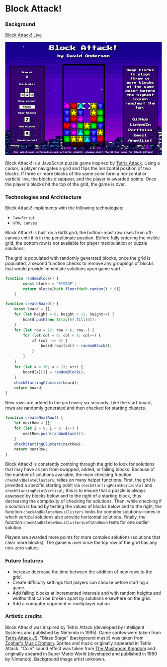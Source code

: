 # Block Attack!

### Background

[Block Attack! Live](http://www.davidanderson.nyc/Block-Attack)

![screenshot](./assets/images/screenshot.png)

Block Attack! is a JavaScript puzzle game inspired by [Tetris Attack](https://www.youtube.com/watch?v=c8FtDgDPTbY&t=136s). Using a cursor, a player navigates a grid and flips the horizontal position of two blocks. If three or more blocks of the same color form a horizontal or verticle line, the blocks disappear, and the player is awarded points. Once the player's blocks hit the top of the grid, the game is over. 

### Technologies and Architecture

Block Attack! implements with the following technologies:

- `JavaScript`
- `HTML Canvas`

Block Attack! is built on a 6x13 grid; the bottom-most row rises from off-canvas until it is in the penultimate position. Before fully entering the visible grid, the bottom row is not available for player manipulation or puzzle solutions. 

The grid is populated with randomly generated blocks; once the grid is populated, a second function checks to remove any groupings of blocks that would provide immediate solutions upon game start. 

```javascript
function randomBlock() {
        const blocks = "RYGBDP";
        return blocks[Math.floor(Math.random() * 6)];
    }
```

```javascript
function createBoard() {
    const board = [];
    for (let height = 0; height < 13; height++) {
        board.push(new Array(6).fill(0));
    }
    for (let row = 12; row > 6; row--) {
        for (let col = 0; col < 6; col++) {
            if (col !== 3) {
                board[row][col] = randomBlock();
            }
        }
    }
    for (let x = 10; x < 13; x++) {
        board[x][3] = randomBlock();
    }
    checkStartingClusters(board);
    return board;
}
```

New rows are added to the grid every six seconds. Like the start board, rows are randomly generated and then checked for starting clusters. 

```javascript
function createNextRow() {
    let nextRow = [];
    for (let i = 0; i < 6; i++) {
        nextRow.push(randomBlock());
    }
    checkStartingClusters(nextRow);
    return nextRow;
}
```

Block Attack! is constantly combing through the grid to look for solutions that may have arisen from swapped, added, or falling blocks. Because of the number of solutions available, the main checking function, `checkAndDeleteClusters`, relies on many helper functions. First, the grid is provided a specific starting point via `checkStartingPointHorizontal` and `checkStartingPointVertical`; this is to ensure that a puzzle is always assessed by blocks below and to the right of a starting block, thus decreasing the complexity of checking for solutions. Then, while checking if a solution is found by testing the values of blocks below and to the right, the function `checkAndDeleteNexusClusters` looks for complex solutions—ones in which vertical solutions also provide horizontal solutions. Finally, the function `checkAndDeleteNexusClustersLeftAndDown` tests for one outlier solution. 

Players are awarded more points for more complex solutions (solutions that clear more blocks). The game is over once the top row of the grid has any non-zero values. 

### Future features

- Increase decrease the time between the addition of new rows to the grid. 
- Create difficulty settings that players can choose before starting a game. 
- Add falling blocks at incremented intervals and with random heights and widths that can be broken apart by solutions elsewhere on the grid. 
- Add a computer opponent or multiplayer option. 

### Artistic credits

Block Attack! was inspired by Tetris Attack (developed by Intelligent Systems and published by Nintendo in 1995). Game sprites were taken from [Tetris Attack JS](https://github.com/tzwaan/tetris-attack-js). "Blaze Stage" (background music) was taken from [Zophar's Music Domain](https://www.zophar.net/music/nintendo-snes-spc/tetris-attack). Sprites and music originally appeared in Tetris Attack. "Coin" sound effect was taken from [The Mushroom Kingdom](https://themushroomkingdom.net/media/smw/wav) and originally apeared in Super Mario World (developed and published in 1990 by Nintendo). Background image artist unknown. 